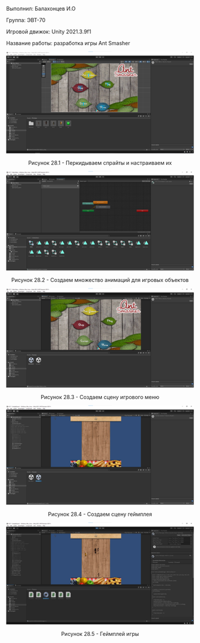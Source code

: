 <p align="left">
  Выполнил: Балахонцев И.О
  </p>
<p align="left"> Группа: ЭВТ-70
  </p>
<p align="left"> Игровой движок: Unity 2021.3.9f1
  </p>
<p align="left"> Название работы: разработка игры Ant Smasher
  </p>


<p align="center">
  <img src="1.png"/>
</p>


<p align="center">
Рисунок 28.1 - Перкидываем спрайты и настраиваем их 
</p>


<p align="center">
  <img src="2.png"/>
</p>


<p align="center">
Рисунок 28.2 - Создаем множество анимаций для игровых объектов 
</p>


<p align="center">
  <img src="3.png"/>
</p>


<p align="center">
Рисунок 28.3 - Создаем сцену игрового меню
</p>


<p align="center">
  <img src="4.png"/>
</p>


<p align="center">
Рисунок 28.4 - Создаем сцену геймплея 
</p>


<p align="center">
  <img src="5.png"/>
</p>


<p align="center">
Рисунок 28.5 - Геймплей игры
</p>
